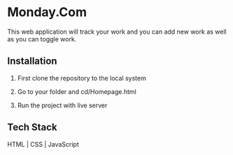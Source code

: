 
# Monday.Com

This web application will track your work and you can add new  work as well as you can toggle work.

## Installation

1. First clone the repository to the local system

2. Go to your folder and cd/Homepage.html

4. Run the project with live server
 
## Tech Stack

HTML | CSS | JavaScript
